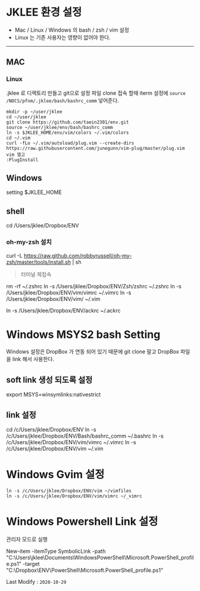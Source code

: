 # JKLEE 환경 설정

- Mac / Linux / Windows 의 bash / zsh / vim 설정
- Linux 는 기존 사용자는 영향이 없어야 한다.

----------------------------------------------------------------------------------------------------
## MAC

### Linux
.jklee 로 디렉토리 만들고 git으로 설정 파일 clone
접속 할때 iterm 설정에 `source /NOCS/pfnm/.jklee/bash/bashrc_comm` 넣어준다.

```
mkdir -p ~/user/jklee
cd ~/user/jklee
git clone https://github.com/taein2301/env.git
source ~/user/jklee/env/bash/bashrc_comm
ln -s $JKLEE_HOME/env/vim/colors ~/.vim/colors
cd ~/.vim
curl -fLo ~/.vim/autoload/plug.vim --create-dirs https://raw.githubusercontent.com/junegunn/vim-plug/master/plug.vim
vim 열고
:PlugInstall
```

## Windows
setting $JKLEE_HOME

## shell
cd /Users/jklee/Dropbox/ENV

### oh-my-zsh 설치
curl -L https://raw.github.com/robbyrussell/oh-my-zsh/master/tools/install.sh | sh
> 터미널 제접속

rm -rf ~/.zshrc
ln -s /Users/jklee/Dropbox/ENV/Zsh/zshrc ~/.zshrc
ln -s /Users/jklee/Dropbox/ENV/vim/vimrc ~/.vimrc
ln -s /Users/jklee/Dropbox/ENV/vim/ ~/.vim

ln -s /Users/jklee/Dropbox/ENV/ackrc ~/.ackrc


# Windows MSYS2 bash Setting
Windows 설정은 DropBox 가 연동 되어 있기 때문에 git clone 말고 DropBox 파일을 link 해서 사용한다.

## soft link 생성 되도록 설정
export MSYS=winsymlinks:nativestrict

## link 설정
cd /c/Users/jklee/Dropbox/ENV
ln -s /c/Users/jklee/Dropbox/ENV/Bash/bashrc_comm  ~/.bashrc
ln -s /c/Users/jklee/Dropbox/ENV/vim/vimrc ~/.vimrc
ln -s /c/Users/jklee/Dropbox/ENV/vim ~/.vim

# Windows Gvim 설정
```
ln -s /c/Users/jklee/Dropbox/ENV/vim ~/vimfiles
ln -s /c/Users/jklee/Dropbox/ENV/vim/vimrc ~/_vimrc
```

# Windows Powershell Link 설정

관리자 모드로 실행

New-item -itemType SymbolicLink -path "C:\Users\jklee\Documents\WindowsPowerShell\Microsoft.PowerShell_profile.ps1" -target "C:\Dropbox\ENV\PowerShell\Microsoft.PowerShell_profile.ps1"

Last Modify : `2020-10-29`
